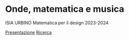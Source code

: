 # Onde, matematica e musica
ISIA URBINO
 Matematica per il design 
2023-2024


 [Presentazione](https://veronicaridolfi.github.io/Onde/presentazione.html)
[Ricerca](https://veronicaridolfi.github.io/Onde/ricerca.html)  
